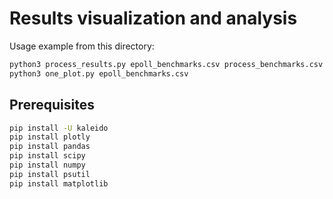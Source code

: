 # Results visualization and analysis

Usage example from this directory:

```bash
python3 process_results.py epoll_benchmarks.csv process_benchmarks.csv thread_benchmarks.csv
python3 one_plot.py epoll_benchmarks.csv
```

## Prerequisites
```bash
pip install -U kaleido
pip install plotly
pip install pandas
pip install scipy
pip install numpy
pip install psutil
pip install matplotlib
```